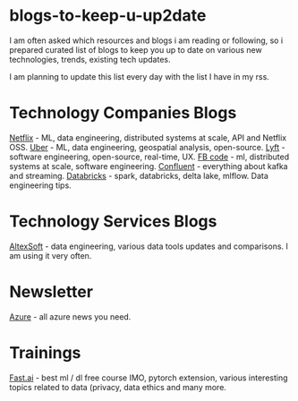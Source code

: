 # blogs-to-keep-u-up2date
I am often asked which resources and blogs i am reading or following, so i prepared curated list of blogs to keep you up to date on various new technologies, trends, existing tech updates.

I am planning to update this list every day with the list I have in my rss.

# Technology Companies Blogs

[Netflix](https://netflixtechblog.com/) - ML, data engineering, distributed systems at scale, API and Netflix OSS.
[Uber](https://eng.uber.com/) - ML, data engineering, geospatial analysis, open-source.
[Lyft](https://eng.lyft.com/) - software engineering, open-source, real-time, UX.
[FB code](https://engineering.fb.com/) - ml, distributed systems at scale, software engineering.
[Confluent](https://www.confluent.io/blog/) - everything about kafka and streaming.
[Databricks](https://databricks.com/b) - spark, databricks, delta lake, mlflow. Data engineering tips.

# Technology Services Blogs

[AltexSoft](https://www.altexsoft.com/blog/) - data engineering, various data tools updates and comparisons. I am using it very often.


# Newsletter

[Azure](https://azureweekly.info/) - all azure news you need.

# Trainings

[Fast.ai](https://www.fast.ai/) - best ml / dl free course IMO, pytorch extension, various interesting topics related to data (privacy, data ethics and many more.

